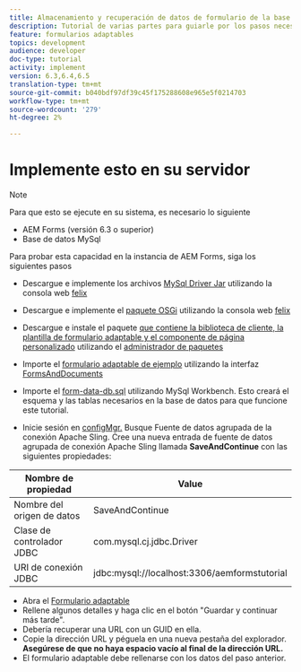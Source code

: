 ```yaml
---
title: Almacenamiento y recuperación de datos de formulario de la base de datos MySQL
description: Tutorial de varias partes para guiarle por los pasos necesarios para almacenar y recuperar datos de formulario
feature: formularios adaptables
topics: development
audience: developer
doc-type: tutorial
activity: implement
version: 6.3,6.4,6.5
translation-type: tm+mt
source-git-commit: b040bdf97df39c45f175288608e965e5f0214703
workflow-type: tm+mt
source-wordcount: '279'
ht-degree: 2%

---
```



# Implemente esto en su servidor

>[!NOTE]
>
>Para que esto se ejecute en su sistema, es necesario lo siguiente
>
>* AEM Forms (versión 6.3 o superior)
>* Base de datos MySql


Para probar esta capacidad en la instancia de AEM Forms, siga los siguientes pasos

* Descargue e implemente los archivos [MySql Driver Jar](assets/mysqldriver.jar) utilizando la consola web [felix](http://localhost:4502/system/console/bundles)
* Descargue e implemente el [paquete OSGi](assets/SaveAndContinue.SaveAndContinue.core-1.0-SNAPSHOT.jar) utilizando la consola web [felix](http://localhost:4502/system/console/bundles)
* Descargue e instale el paquete [que contiene la biblioteca de cliente, la plantilla de formulario adaptable y el componente de página personalizado](assets/store-and-fetch-af-with-data.zip) utilizando el [administrador de paquetes](http://localhost:4502/crx/packmgr/index.jsp)
* Importe el [formulario adaptable de ejemplo](assets/sample-adaptive-form.zip) utilizando la interfaz [FormsAndDocuments](http://localhost:4502/aem/forms.html/content/dam/formsanddocuments)

* Importe el [form-data-db.sql](assets/form-data-db.sql) utilizando MySql Workbench. Esto creará el esquema y las tablas necesarios en la base de datos para que funcione este tutorial.
* Inicie sesión en [configMgr.](http://localhost:4502/system/console/configMgr) Busque Fuente de datos agrupada de la conexión Apache Sling. Cree una nueva entrada de fuente de datos agrupada de conexión Apache Sling llamada **SaveAndContinue** con las siguientes propiedades:

| Nombre de propiedad | Value |
------------------------|---------------------------------------
| Nombre del origen de datos | SaveAndContinue |
| Clase de controlador JDBC | com.mysql.cj.jdbc.Driver |
| URI de conexión JDBC | jdbc:mysql://localhost:3306/aemformstutorial |


* Abra el [Formulario adaptable](http://localhost:4502/content/dam/formsanddocuments/demostoreandretrieveformdata/jcr:content?wcmmode=disabled)
* Rellene algunos detalles y haga clic en el botón &quot;Guardar y continuar más tarde&quot;.
* Debería recuperar una URL con un GUID en ella.
* Copie la dirección URL y péguela en una nueva pestaña del explorador. **Asegúrese de que no haya espacio vacío al final de la dirección URL.**
* El formulario adaptable debe rellenarse con los datos del paso anterior.

